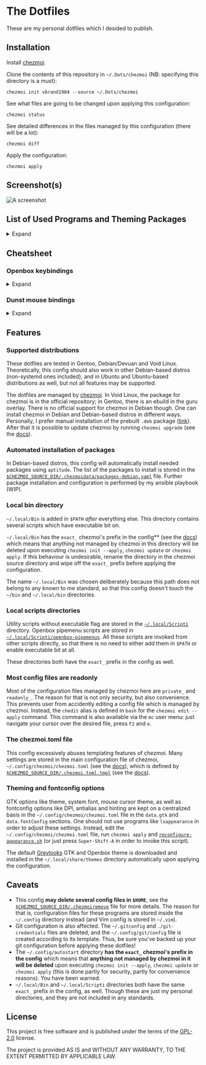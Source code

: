 # The Dotfiles

These are my personal dotfiles which I desided to publish.

## Installation

Install [chezmoi](https://www.chezmoi.io/install/).

Clone the contents of this repository in `~/.Dots/chezmoi` (NB: specifying this directory is a must):

```
chezmoi init vbrand1984 --source ~/.Dots/chezmoi
```

See what files are going to be changed upon applying this configuration:

```
chezmoi status
```

See detailed differences in the files managed by this configuration (there will be a lot):

```
chezmoi diff
```

Apply the configuration:

```
chezmoi apply
```

## Screenshot(s)

![A screenshot](../assets/screenshots/screenshot01-gentoo.png?raw=true)

## List of Used Programs and Theming Packages

<details>
  <summary>Expand</summary>

<table>
    <tr><th colspan="2">Applications and utilities</th></tr>
    <tr><td>Dotfiles manager</td><td><a href="https://www.chezmoi.io/">chezmoi</a></td></tr>
    <tr><td>Window manager</td><td><a href="https://github.com/danakj/openbox">Openbox</a></td></tr>
    <tr><td>Panel</td><td><a href="https://github.com/o9000/tint2">Tint2</a></td></tr>
    <tr><td>X Compositor</td><td><a href="https://github.com/yshui/picom">picom</a></td></tr>
    <tr><td>Wallpaper manager</td><td><a href="https://github.com/l3ib/nitrogen">nitrogen</a></td></tr>
    <tr><td>System monitor</td><td><a href="https://github.com/brndnmtthws/conky">Conky</a></td></tr>
    <tr><td>Openbox menus</td><td><a href="https://github.com/trizen/obmenu-generator">obmenu-generator</a></td></tr>
    <tr><td>Application launcher</td><td><a href="https://github.com/davatorium/rofi">rofi</a></td></tr>
    <tr><td>Text processors</td><td><a href="https://github.com/vim/vim">Vim</a>, <a href="https://www.gnu.org/software/emacs/">Emacs</a></td></tr>
    <tr><td>Terminal emulator</td><td><a href="https://github.com/lxde/lxterminal">LXTerminal</a>, <a href="https://github.com/alacritty/alacritty">Alacritty</a></td></tr>
    <tr><td>File managers</td><td><a href="https://midnight-commander.org/">mc</a>, <a href="https://github.com/lxde/pcmanfm">PCManFM</a> or <a href="https://github.com/mate-desktop/caja">caja</a></td></tr>
    <tr><td>Sound volume</td><td><a href="https://github.com/Maato/volumeicon">volumeicon</a></td></tr>
    <tr><td>Clipboard manager</td><td><a href="https://github.com/CristianHenzel/ClipIt">ClipIt</a></td></tr>
    <tr><td>Screensaver</td><td><a href="https://www.jwz.org/xscreensaver/">XScreensaver</a></td></tr>
    <tr><td>X settings daemon</td><td><a href="https://codeberg.org/derat/xsettingsd">XSettingsD</a></td></tr>
    <tr><td>Calendar</td><td><a href="https://github.com/dmedvinsky/gsimplecal">Gsimplecal</a></td></tr>
    <tr><td>Screenshots</td><td><a href="https://github.com/dreamer/scrot">Scrot</a></td></tr>
    <tr><td>Miscellania</td><td><a href="https://codeberg.org/WhyNotHugo/caffeine-ng">Caffeine-ng</a>, <a href="https://github.com/jonls/redshift">Redshift</a></td></tr>
    <tr><th colspan="2">Theming</th></tr>
    <tr><td>GTK and Openbox theme</td><td><a href="https://github.com/vbrand1984/greylooks">Greylooks</a></td></tr>
    <tr><td>Icons</td><td><a href="https://github.com/PapirusDevelopmentTeam/papirus-icon-theme">Papirus-Light</a></td></tr>
    <tr><td>Mouse cursor</td><td>DMZ-White a.k.a. Vanilla-DMZ</td></tr>
    <tr><td>System font</td><td>Roboto Regular 11</td></tr>
    <tr><td>Monospace font</td><td>JetBrains Mono Medium</td></tr>
    <tr><td>Other fonts used</td><td>Ubuntu, DejaVu</td></tr>
</table>

</details>

## Cheatsheet

### Openbox keybindings

<details>
  <summary>Expand</summary>

<table>
    <tr>
        <th colspan="2">Application launchers</th>
    </tr>
    <tr><td>Super-Ctrl-B</td><td>Web Browser</td></tr>
    <tr><td>Super-Ctrl-C</td><td>LibreOffice Calc</td></tr>
    <tr><td>Super-Ctrl-E</td><td>Emacs client</td></tr>
    <tr><td>Super-Ctrl-F</td><td>File manager</td></tr>
    <tr><td>Super-Ctrl-I</td><td>LibreOffice Impress</td></tr>
    <tr><td>Super-Ctrl-O</td><td>Obconf</td></tr>
    <tr><td>Super-Ctrl-P</td><td>Pavucontrol</td></tr>
    <tr><td>Super-Ctrl-Q</td><td>Qalculate!</td></tr>
    <tr><td>Super-Ctrl-R</td><td>Tor Browser launcher</td></tr>
    <tr><td>Super-Ctrl-S</td><td>OBS-Studio</td></tr>
    <tr><td>Super-Ctrl-T</td><td>Terminal emulator</td></tr>
    <tr><td>Super-Ctrl-W</td><td>LibreOffice Writer</td></tr>
    <tr><td>Ctrl-Alt-Del</td><td>System monitor</td></tr>
    <tr>
        <th colspan="2">rofi</th>
    </tr>
    <tr><td>Super-Enter</td><td>run module (run a command)</td></tr>
    <tr><td>Super-Shift-Enter</td><td>drun module (run desktop application)</td></tr>
    <tr><td>Super-F1</td><td>calc module (not working in Debian-based installs)</td></tr>
    <tr><td>Super-Tab</td><td>window switching module</td></tr>
    <tr>
        <th colspan="2">Screenshots</th>
    </tr>
    <tr><td>PrtScr</td><td>Take a screenshot (fullscreen)</td></tr>
    <tr><td>Alt-PrtScr</td><td>Screenshot of the current window</td></tr>
    <tr><td>Ctrl-PrtScr</td><td>Screenshot of selection</td></tr>
    <tr><td>Super-PrtScr</td><td>Fullscreen screenshot with a 5 sec delay</td></tr>
    <tr><td>Super-Alt-PrtScr</td><td>Screenshot of the current window with a 5 sec delay</td></tr>
    <tr>
        <th colspan="2">Inherent Openbox stuff</th>
    </tr>
    <tr><td>Super-Shift-A</td><td>Reconfigure whole appearance</td></tr>
    <tr><td>Super-Shift-C</td><td>Reconfigure Openbox</td></tr>
    <tr><td>Super-Esc</td><td>Show Openbox menu</td></tr>
    <tr><td>Super-D</td><td>Show/hide desktop</td></tr>
    <tr>
        <th colspan="2">Session management</th>
    </tr>
    <tr><td>Super-Ctrl-L</td><td>Lock screen</td></tr>
    <tr><td>Super-Ctrl-Esc</td><td>Shutdown dialogue</td></tr>
    <tr><td>Super-Shift-Esc</td><td>Exit Openbox</td></tr>
    <tr>
        <th colspan="2">Navigating between desktops</th>
    </tr>
    <tr><td>Super-[1..4]</td><td>Go to desktop 1, 2, 3 or 4</td></tr>
    <tr><td>Super-Ctrl-Left</td><td>Go to the desktop to the left</td></tr>
    <tr><td>Super-Ctrl-Right</td><td>Go to the desktop to the right</td></tr>
    <tr><td>Super-Ctrl-Up</td><td>Go to the desktop above</td></tr>
    <tr><td>Super-Ctrl-Down</td><td>Go to the desktop below</td></tr>
    <tr>
        <th colspan="2">Moving windows between desktops</th>
    </tr>
    <tr><td>Super-Shift-[1..4]</td><td>Move current window to desktop 1, 2, 3 or 4</td></tr>
    <tr><td>Super-Shift-Left</td><td>Move current window to the desktop to the left</td></tr>
    <tr><td>Super-Shift-Right</td><td>Move current window to the desktop to the right</td></tr>
    <tr><td>Super-Shift-Up</td><td>Move current window to the desktop above</td></tr>
    <tr><td>Super-Shift-Down</td><td>Move current window to the desktop below</td></tr>
    <tr>
        <th colspan="2">Window handling</th>
    </tr>
    <tr><td>Alt-F4, Super-Q</td><td>Close current window</td></tr>
    <tr><td>Alt-Esc</td><td>Drown the window into the bottom of the stack</td></tr>
    <tr><td>Alt-Space</td><td>Show window&#39;s context menu</td></tr>
    <tr><td>Super-F</td><td>Toggle fullscreen</td></tr>
    <tr><td>Super-I</td><td>Iconify current window</td></tr>
    <tr><td>Super-M</td><td>Toggle maximize</td></tr>
    <tr><td>Super-O</td><td>Toggle omnipresent</td></tr>
    <tr><td>Alt-Tab</td><td>Switch to the next window</td></tr>
    <tr><td>Ctrl-Alt-Tab</td><td>Switch to the previous window</td></tr>
    <tr>
        <th colspan="2">(Semi)-Tiling</th>
    </tr>
    <tr><td>Super-Left</td><td>Shift current window to the left half of the screen</td></tr>
    <tr><td>Super-Right</td><td>Shift current window to the right half of the screen</td></tr>
    <tr><td>Super-Up</td><td>Shift current window to the top half of the screen</td></tr>
    <tr><td>Super-Down</td><td>Shift current window to the bottom half of the screen</td></tr>
    <tr><td>Super-Home</td><td>Shift current window to the upper-left corner of the screen</td></tr>
    <tr><td>Super-PageUp</td><td>Shift current window to the upper-right corner of the screen</td></tr>
    <tr><td>Super-PageDown</td><td>Shift current window to the bottom-right corner of the screen</td></tr>
    <tr><td>Super-End</td><td>Shift current window to the bottom-left corner of the screen</td></tr>
</table>

</details>

### Dunst mouse bindings

<details>
  <summary>Expand</summary>

* Left click: Open context menu for actions and URLs.
* Right click: Close current notification.
* Middle click: Close all notifications.

</details>

## Features

### Supported distributions
These dotfiles are tested in Gentoo, Debian/Devuan and Void Linux. Theoretically, this config should also work in other Debian-based distros (non-systemd ones included), and in Ubuntu and Ubuntu-based distributions as well, but not all features may be supported.

The dotfiles are managed by [chezmoi](https://www.chezmoi.io/). In Void Linux, the package for chezmoi is in the official repository; in Gentoo, there is an ebuild in the guru overlay. There is no official support for chezmoi in Debian though. One can install chezmoi in Debian and Debian-based distros in different ways. Personally, I prefer manual installation of the prebuilt `.deb` package ([link](https://www.chezmoi.io/install/#download-a-pre-built-linux-package)). After that it is possible to update chezmoi by running `chezmoi upgrade` (see the [docs](https://www.chezmoi.io/reference/commands/upgrade/)).  

### Automated installation of packages
In Debian-based distros, this config will automatically install needed packages using `aptitude`. The list of the packages to install is stored in the [`$CHEZMOI_SOURCE_DIR/.chezmoidata/packages-debian.yaml`](home/.chezmoidata/packages-deb.yaml) file. Further package installation and configuration is performed by my ansible playbook (WIP).

### Local bin directory
`~/.local/Bin` is added in `$PATH` _after_ everything else. This directory contains several scripts which have executable bit on.

`~/.local/Bin` has the `exact_` chezmoi's prefix in the config** (see the [docs](https://www.chezmoi.io/reference/source-state-attributes/)) which means that anything not managed by chezmoi in this directory will be deleted upon executing `chezmoi init --apply`, `chezmoi update` or `chezmoi apply`. If this behaviour is undesirable, rename the directory in the chezmoi source directory and wipe off the `exact_` prefix before applying the configuration.

The name `~/.local/Bin` was chosen deliberately because this path does not belong to any known to me standard, so that this config doesn't touch the `~/bin` and `~/.local/bin` directories.

### Local scripts directories
Utility scripts without executable flag are stored in the [`~/.local/Scripti`](home/exact_private_dot_Scripti) directory. Openbox pipemenu scripts are stored in [`~/.local/Scripti/openbox-pipemenus`](home/exact_private_dot_Scripti/exact_private_openbox-menus). All these scripts are invoked from other scripts directly, so that there is no need to either add them in `$PATH` or enable executable bit at all.

These directories both have the `exact_` prefix in the config as well.

### Most config files are readonly
Most of the configuration files managed by chezmoi here are `private_` and `readonly_`. The reason for that is not only security, but also convenience. This prevents user from accidently editing a config file which is managed by chezmoi. Instead, the `chedit` alias is defined in `bash` for the `chezmoi edit --apply` command. This command is also available via the `mc` user menu: just navigate your cursor over the desired file, press `F2` and `e`.

### The chezmoi.toml file
This config excessively abuses templating features of chezmoi. Many settings are stored in the main configuration file of chezmoi, `~/.config/chezmoi/chezmoi.toml` (see the [docs](https://www.chezmoi.io/reference/configuration-file/)), which is defined by [`$CHEZMOI_SOURCE_DIR/.chezmoi.toml.tmpl`](home/.chezmoi.toml.tmpl) (see the [docs](https://www.chezmoi.io/reference/special-files-and-directories/chezmoi-format-tmpl/)).

### Theming and fontconfig options
GTK options like theme, system font, mouse cursor theme, as well as fontconfig options like DPI, antialias and hinting are kept on a centralized basis in the `~/.config/chezmoi/chezmoi.toml` file in the `data.gtk` and `data.fontConfig` sections. One should not use programs like `lxappearance` in order to adjust these settings. Instead, edit the `~/.config/chezmoi/chezmoi.toml` file, run `chezmoi apply` and [`reconfigure-appearance.sh`](home/private_dot_local/exact_private_bin/private_readonly_executable_reconfigure-appearance.sh.tmpl) (or just press `Super-Shift-A` in order to invoke this script).

The default [Greylooks](https://github.com/vbrand1984/greylooks) GTK and Openbox theme is downloaded and installed in the `~/.local/share/themes` directory automatically upon applying the configuration.

## Caveats

* This config **may delete several config files in `$HOME`**, see the [`$CHEZMOI_SOURCE_DIR/.chezmoiremove`](home/.chezmoiremove) file for more details. The reason for that is, configuration files for these programs are stored inside the `~/.config` directory instead (and Vim config is stored in `~/.vim`).
* Git configuration is also affected. The `~/.gitconfig` and `./git-credentials` files are deleted, and the `~/.config/git/config` file is created according to its template. Thus, be sure you've backed up your git configuration before applying these dotfiles!
* The `~/.config/autostart` directory **has the `exact_` chezmoi's prefix in the config** which means that **anything not managed by chezmoi in it will be deleted** upon executing `chezmoi init --apply`, `chezmoi update` or `chezmoi apply` (this is done partly for security, partly for convenience reasons). You have been warned.
* `~/.local/Bin` and `~/.local/Scripti` directories both have the same `exact_` prefix in the config, as well. Though these are just my personal directories, and they are not included in any standards.

## License
This project is free software and is published under the terms of the [GPL-2.0](https://www.gnu.org/licenses/old-licenses/gpl-2.0.en.html) license.

The project is provided AS IS and WITHOUT ANY WARRANTY, TO THE EXTENT PERMITTED BY APPLICABLE LAW.
